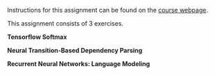Instructions for this assignment can be found on the [course webpage](http://web.stanford.edu/class/cs224n/assignment2/index.html).

This assignment consists of 3 exercises.

**Tensorflow Softmax**

**Neural Transition-Based Dependency Parsing**

**Recurrent Neural Networks: Language Modeling**